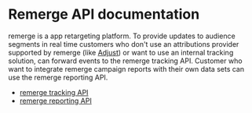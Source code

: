 # Remerge API documentation

remerge is a app retargeting platform. To provide updates to audience segments in real time customers who don't use an attributions provider supported by remerge (like [Adjust](http://www.adjust.com)) or want to use an internal tracking solution, can forward events to the remerge tracking API. Customer who want to integrate remerge campaign reports with their own data sets can use the remerge reporting API.

* [remerge tracking API](tracking.html)
* [remerge reporting API](reporting.html)
